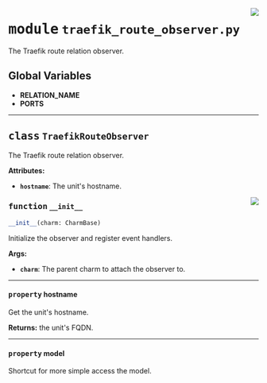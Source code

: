 <!-- markdownlint-disable -->

<a href="../src/traefik_route_observer.py#L0"><img align="right" style="float:right;" src="https://img.shields.io/badge/-source-cccccc?style=flat-square"></a>

# <kbd>module</kbd> `traefik_route_observer.py`
The Traefik route relation observer. 

**Global Variables**
---------------
- **RELATION_NAME**
- **PORTS**


---

## <kbd>class</kbd> `TraefikRouteObserver`
The Traefik route relation observer. 



**Attributes:**
 
 - <b>`hostname`</b>:  The unit's hostname. 

<a href="../src/traefik_route_observer.py#L32"><img align="right" style="float:right;" src="https://img.shields.io/badge/-source-cccccc?style=flat-square"></a>

### <kbd>function</kbd> `__init__`

```python
__init__(charm: CharmBase)
```

Initialize the observer and register event handlers. 



**Args:**
 
 - <b>`charm`</b>:  The parent charm to attach the observer to. 


---

#### <kbd>property</kbd> hostname

Get the unit's hostname. 



**Returns:**
  the unit's FQDN. 

---

#### <kbd>property</kbd> model

Shortcut for more simple access the model. 





